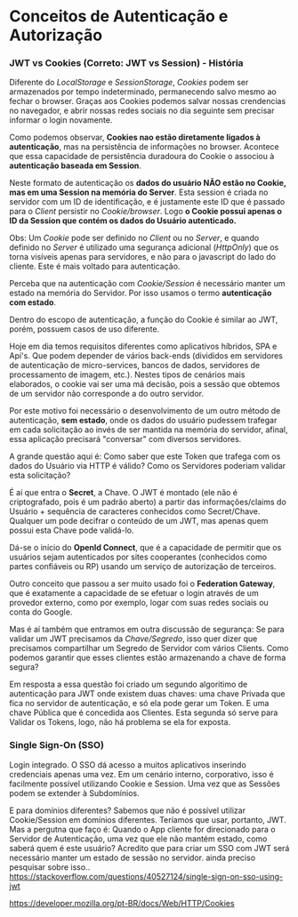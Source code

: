 # Conceitos de Autenticação e Autorização

### JWT vs Cookies (Correto: JWT vs Session) - História

Diferente do _LocalStorage_ e _SessionStorage_, _Cookies_ podem ser armazenados por tempo indeterminado, permanecendo salvo mesmo ao fechar o browser. Graças aos Cookies podemos salvar nossas crendencias no navegador, e abrir nossas redes sociais no dia seguinte sem precisar informar o login novamente.

Como podemos observar, **Cookies nao estão diretamente ligados à autenticação**, mas na persistência de informações no browser. Acontece que essa capacidade de persistência duradoura do Cookie o associou à **autenticação baseada em Session**. 

Neste formato de autenticação os **dados do usuário NÃO estão no Cookie, mas em uma Session na memória do Server**. Esta session é criada no servidor com um ID de identificação, e é justamente este ID que é passado para o _Client_ persistir no _Cookie/browser_. Logo **o Cookie possui apenas o ID da Session que contém os dados do Usuário autenticado.**

Obs: Um _Cookie_ pode ser definido no _Client_ ou no _Server_, e quando definido no _Server_ é utilizado uma segurança adicional (_HttpOnly_) que os torna visíveis apenas para servidores, e não para o javascript do lado do cliente. Este é mais voltado para autenticação.

Perceba que na autenticação com _Cookie/Session_ é necessário manter um estado na memória do Servidor. Por isso usamos o termo **autenticação com estado**.

Dentro do escopo de autenticação, a função do Cookie é similar ao JWT, porém, possuem casos de uso diferente.

Hoje em dia temos requisitos diferentes como aplicativos híbridos, SPA e Api's. Que podem depender de vários back-ends (divididos em servidores de autenticação de micro-services, bancos de dados, servidores de processamento de imagem, etc.). Nestes tipos de cenários mais elaborados, o cookie vai ser uma má decisão, pois a sessão que obtemos de um servidor não corresponde a do outro servidor.

Por este motivo foi necessário o desenvolvimento de um outro método de autenticação, **sem estado**, onde os dados do usuário pudessem trafegar em cada solicitação ao invés de ser mantida na memória do servidor, afinal, essa aplicação precisará "conversar" com diversos servidores.

A grande questão aqui é: Como saber que este Token que trafega com os dados do Usuário via HTTP é válido? Como os Servidores poderiam validar esta solicitação? 

É aí que entra o **Secret**, a Chave. O JWT é montado (ele não é criptografado, pois é um padrão aberto) a partir das informações/claims do Usuário + sequência de caracteres conhecidos como Secret/Chave. Qualquer um pode decifrar o conteúdo de um JWT, mas apenas quem possui esta Chave pode validá-lo.

Dá-se o início do  **OpenId Connect**, que é a capacidade de permitir que os usuários sejam autenticados por sites cooperantes (conhecidos como partes confiáveis ou RP) usando um serviço de autorização de terceiros.  

Outro conceito que passou a ser muito usado foi o **Federation Gateway**, que é exatamente a capacidade de se efetuar o login através de 
um provedor externo, como por exemplo, logar com suas redes sociais ou conta do Google.

Mas é aí também que entramos em outra discussão de segurança: Se para validar um JWT precisamos da _Chave/Segredo_, isso quer dizer que precisamos compartilhar um Segredo de Servidor com vários Clients. Como podemos garantir que esses clientes estão armazenando a chave de forma segura? 

Em resposta a essa questão foi criado um segundo algoritimo de autenticação para JWT onde existem duas chaves: uma chave Privada que fica no servidor de autenticação, e só ela pode gerar um Token. E uma chave Pública que é concedida aos Clientes. Esta segunda só serve para Validar os Tokens, logo, não há problema se ela for exposta.



### Single Sign-On (SSO)
Login integrado. O SSO dá acesso a muitos aplicativos inserindo credenciais apenas uma vez.
Em um cenário interno, corporativo, isso é facilmente possível utilizando Cookie e Session. Uma vez que as Sessões podem se extender à Subdomínios.

E para domínios diferentes? Sabemos que não é possível utilizar Cookie/Session em domínios diferentes. Teríamos que usar, portanto, JWT. Mas a pergutna que faço é: Quando o App cliente for direcionado para o Servidor de Autenticação, uma vez que ele não mantém estado, como saberá quem é este usuário? Acredito que para criar um SSO com JWT será necessário manter um estado de sessão no servidor. ainda preciso pesquisar sobre isso..
<https://stackoverflow.com/questions/40527124/single-sign-on-sso-using-jwt>


<https://developer.mozilla.org/pt-BR/docs/Web/HTTP/Cookies>